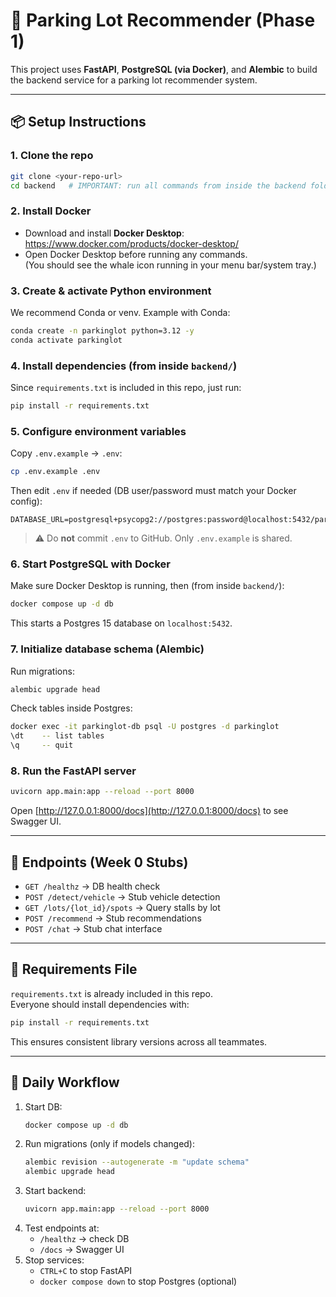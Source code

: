 # 🚗 Parking Lot Recommender (Phase 1)

This project uses **FastAPI**, **PostgreSQL (via Docker)**, and **Alembic** to build the backend service for a parking lot recommender system.

---

## 📦 Setup Instructions

### 1. Clone the repo
```bash
git clone <your-repo-url>
cd backend   # IMPORTANT: run all commands from inside the backend folder
```

### 2. Install Docker
- Download and install **Docker Desktop**: https://www.docker.com/products/docker-desktop/
- Open Docker Desktop before running any commands.  
  (You should see the whale icon running in your menu bar/system tray.)

### 3. Create & activate Python environment
We recommend Conda or venv. Example with Conda:
```bash
conda create -n parkinglot python=3.12 -y
conda activate parkinglot
```

### 4. Install dependencies (from inside `backend/`)
Since `requirements.txt` is included in this repo, just run:
```bash
pip install -r requirements.txt
```

### 5. Configure environment variables
Copy `.env.example` → `.env`:
```bash
cp .env.example .env
```

Then edit `.env` if needed (DB user/password must match your Docker config):
```
DATABASE_URL=postgresql+psycopg2://postgres:password@localhost:5432/parkinglot
```

> ⚠️ Do **not** commit `.env` to GitHub. Only `.env.example` is shared.

### 6. Start PostgreSQL with Docker
Make sure Docker Desktop is running, then (from inside `backend/`):
```bash
docker compose up -d db
```
This starts a Postgres 15 database on `localhost:5432`.

### 7. Initialize database schema (Alembic)
Run migrations:
```bash
alembic upgrade head
```
Check tables inside Postgres:
```bash
docker exec -it parkinglot-db psql -U postgres -d parkinglot
\dt    -- list tables
\q     -- quit
```

### 8. Run the FastAPI server
```bash
uvicorn app.main:app --reload --port 8000
```

Open [http://127.0.0.1:8000/docs](http://127.0.0.1:8000/docs) to see Swagger UI.

---

## 🚦 Endpoints (Week 0 Stubs)

- `GET /healthz` → DB health check  
- `POST /detect/vehicle` → Stub vehicle detection  
- `GET /lots/{lot_id}/spots` → Query stalls by lot  
- `POST /recommend` → Stub recommendations  
- `POST /chat` → Stub chat interface  

---

## 📑 Requirements File

`requirements.txt` is already included in this repo.  
Everyone should install dependencies with:
```bash
pip install -r requirements.txt
```

This ensures consistent library versions across all teammates.

---

## 🔄 Daily Workflow

1. Start DB:
   ```bash
   docker compose up -d db
   ```
2. Run migrations (only if models changed):
   ```bash
   alembic revision --autogenerate -m "update schema"
   alembic upgrade head
   ```
3. Start backend:
   ```bash
   uvicorn app.main:app --reload --port 8000
   ```
4. Test endpoints at:
   - `/healthz` → check DB
   - `/docs` → Swagger UI
5. Stop services:
   - `CTRL+C` to stop FastAPI  
   - `docker compose down` to stop Postgres (optional)
